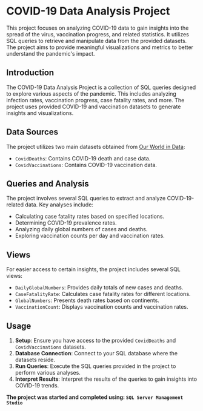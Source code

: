 # COVID-19 Data Analysis Project

This project focuses on analyzing COVID-19 data to gain insights into the spread of the virus, vaccination progress, and related statistics. It utilizes SQL queries to retrieve and manipulate data from the provided datasets. The project aims to provide meaningful visualizations and metrics to better understand the pandemic's impact.

## Introduction

The COVID-19 Data Analysis Project is a collection of SQL queries designed to explore various aspects of the pandemic. This includes analyzing infection rates, vaccination progress, case fatality rates, and more. The project uses provided COVID-19 and vaccination datasets to generate insights and visualizations.

## Data Sources

The project utilizes two main datasets obtained from [Our World in Data](https://ourworldindata.org/covid-deaths):
- `CovidDeaths`: Contains COVID-19 death and case data.
- `CovidVaccinations`: Contains COVID-19 vaccination data.

## Queries and Analysis

The project involves several SQL queries to extract and analyze COVID-19-related data. Key analyses include:
- Calculating case fatality rates based on specified locations.
- Determining COVID-19 prevalence rates.
- Analyzing daily global numbers of cases and deaths.
- Exploring vaccination counts per day and vaccination rates.

## Views

For easier access to certain insights, the project includes several SQL views:
- `DailyGlobalNumbers`: Provides daily totals of new cases and deaths.
- `CaseFatalityRate`: Calculates case fatality rates for different locations.
- `GlobalNumbers`: Presents death rates based on continents.
- `VaccinationCount`: Displays vaccination counts and vaccination rates.

## Usage

1. **Setup**: Ensure you have access to the provided `CovidDeaths` and `CovidVaccinations` datasets.
2. **Database Connection**: Connect to your SQL database where the datasets reside.
3. **Run Queries**: Execute the SQL queries provided in the project to perform various analyses.
4. **Interpret Results**: Interpret the results of the queries to gain insights into COVID-19 trends.

**The project was started and completed using: `SQL Server Management Studio`**

